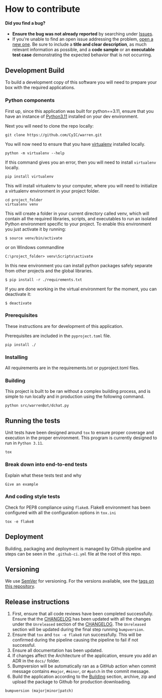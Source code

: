 # How to contribute

#### Did you find a bug?

* **Ensure the bug was not already reported** by searching under 
  [Issues](https://github.com/CyIC/warren/issues).
* If you're unable to find an open issue addressing the problem,
  [open a new one](https://github.com/CyIC/warren/issues/new). Be sure to include a **title 
  and clear description**, as much relevant information as possible, and a **code sample** or an **executable
  test case** demonstrating the expected behavior that is not occurring.

## Development Build
To build a development copy of this software you will need to prepare your box with the required applications.

### Python components
First up, since this application was built for python==3.11, ensure that you have an instance of [Python3.11] installed
on your dev environment.

Next you will need to clone the repo locally:
```commandline
git clone https://github.com/CyIC/warren.git
```

You will now need to ensure that you have [virtualenv](https://docs.python-guide.org/dev/virtualenvs/) installed 
locally.
```commandline
python -m virtualenv --help
```

If this command gives you an error, then you will need to install `virtualenv` locally.
```commandline
pip install virtualenv
```

This will install virtualenv to your computer, where you will need to initialize a virtualenv environment in your 
project folder.
```commandline
cd project_folder
virtualenv venv
```

This will create a folder in your current directory called venv, which will contain all the required libraries, scripts,
and executables to run an isolated Python environment specific to your project. To enable this environment you just
activate it by running:
```commandline
$ source venv/bin/activate
```

or on Windows commandline
```commandline
C:\project_folder> venv\Scripts\activate
```

In this new environment you can install python packages safely separate from other projects and the global libraries.
```commandline
$ pip install -r ./requirements.txt
```

If you are done working in the virtual environment for the moment, you can deactivate it:
```commandline
$ deactivate
```

### Prerequisites
These instructions are for development of this application.

Prerequisites are included in the `pyproject.toml` file.
```commandline
pip install ./
```

### Installing
All requirements are in the requirements.txt or pyproject.toml files.

### Building

This project is built to be ran without a complex building process, and is simple to run locally and in production using
the following command.

```commandline
python src/warrenBot/dchat.py
```

## Running the tests

Unit tests have been designed around `tox` to ensure proper coverage and execution in the proper environment. This
program is currently designed to run in `Python 3.11`.
```commandline
tox
```

### Break down into end-to-end tests

Explain what these tests test and why

```
Give an example
```

### And coding style tests

Check for PEP8 compliance using `flake8`. Flake8 environment has been configured with all the configuration options in
`tox.ini`

```commandline
tox -e flake8
```

## Deployment

Building, packaging and deployment is managed by Github pipeline and steps can be seen in the `.github-ci.yml` file at 
the root of this repo.

## Versioning

We use [SemVer](http://semver.org/) for versioning. For the versions available, see the
[tags on this repository](https://github.com/CyIC/warren_bot/tags). 

## Release instructions
1. First, ensure that all code reviews have been completed successfully. Ensure that the [CHANGELOG](./CHANGELOG.md) has 
   been updated with all the changes under the `Unreleased` section of the 
   [CHANGELOG](https://keepachangelog.com/en/1.0.0/). The `Unreleased` section will be updated during the final step 
   running `bumpversion`.
2. Ensure that `tox` and `tox -e flake8` run successfully. This will be confirmed during the pipeline causing the
   pipeline to fail if not successful.
3. Ensure all documentation has been updated.
4. If changes affect the Architecture of the application, ensure you add an ADR in the `docs/` folder.
5. Bumpversion will be automatically ran as a GitHub action when commit message contains `#major`, `#minor`, or `#patch`
   in the commit message. 
6. Build the application according to the [Building](#Building) section, archive, zip and upload the package to Github 
   for production downloading.

```commandline
bumpversion (major|minor|patch)
```

[python3.11]: https://www.python.org/downloads/release/python-3110/